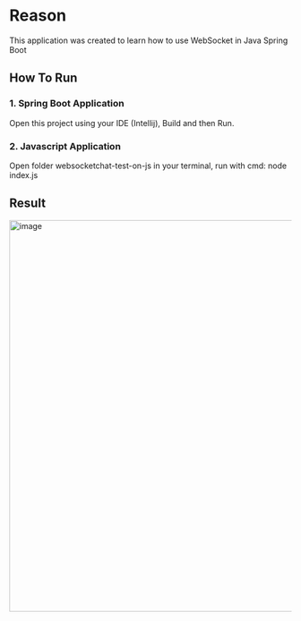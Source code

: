 # Reason
This application was created to learn how to use WebSocket in Java Spring Boot
## How To Run
### 1. Spring Boot Application
Open this project using your IDE (Intellij), Build and then Run.
### 2. Javascript Application
Open folder websocketchat-test-on-js in your terminal, run with cmd: node index.js
## Result
<img width="700" alt="image" src="https://github.com/Revtm/learn-spring-websocket/assets/39016040/b436e1c9-91a0-4519-a9bc-bb48107085cb">

